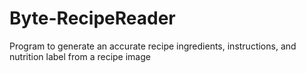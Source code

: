 # Byte-RecipeReader
Program to generate an accurate recipe ingredients, instructions, and nutrition label from a recipe image
